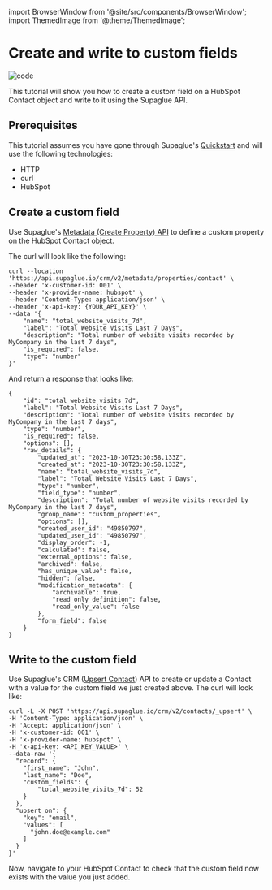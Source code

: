 import BrowserWindow from '@site/src/components/BrowserWindow';
import ThemedImage from '@theme/ThemedImage';

# Create and write to custom fields

![code](https://img.shields.io/badge/Platform%20Tutorial-0000a5)

This tutorial will show you how to create a custom field on a HubSpot Contact object and write to it using the Supaglue API.

## Prerequisites

This tutorial assumes you have gone through Supaglue's [Quickstart](../quickstart) and will use the following technologies:

- HTTP
- curl
- HubSpot

## Create a custom field

Use Supaglue's [Metadata (Create Property) API](https://docs.supaglue.com/api/v2/crm/create-property) to define a custom property on the HubSpot Contact object.

The curl will look like the following:

```shell
curl --location 'https://api.supaglue.io/crm/v2/metadata/properties/contact' \
--header 'x-customer-id: 001' \
--header 'x-provider-name: hubspot' \
--header 'Content-Type: application/json' \
--header 'x-api-key: {YOUR_API_KEY}' \
--data '{
    "name": "total_website_visits_7d",
    "label": "Total Website Visits Last 7 Days",
    "description": "Total number of website visits recorded by MyCompany in the last 7 days",
    "is_required": false,
    "type": "number"
}'
```

And return a response that looks like:

```shell
{
    "id": "total_website_visits_7d",
    "label": "Total Website Visits Last 7 Days",
    "description": "Total number of website visits recorded by MyCompany in the last 7 days",
    "type": "number",
    "is_required": false,
    "options": [],
    "raw_details": {
        "updated_at": "2023-10-30T23:30:58.133Z",
        "created_at": "2023-10-30T23:30:58.133Z",
        "name": "total_website_visits_7d",
        "label": "Total Website Visits Last 7 Days",
        "type": "number",
        "field_type": "number",
        "description": "Total number of website visits recorded by MyCompany in the last 7 days",
        "group_name": "custom_properties",
        "options": [],
        "created_user_id": "49850797",
        "updated_user_id": "49850797",
        "display_order": -1,
        "calculated": false,
        "external_options": false,
        "archived": false,
        "has_unique_value": false,
        "hidden": false,
        "modification_metadata": {
            "archivable": true,
            "read_only_definition": false,
            "read_only_value": false
        },
        "form_field": false
    }
}
```

## Write to the custom field

Use Supaglue's CRM ([Upsert Contact](https://docs.supaglue.com/api/v2/crm/upsert-contact)) API to create or update a Contact with a value for the custom field we just created above. The curl will look like:

```shell
curl -L -X POST 'https://api.supaglue.io/crm/v2/contacts/_upsert' \
-H 'Content-Type: application/json' \
-H 'Accept: application/json' \
-H 'x-customer-id: 001' \
-H 'x-provider-name: hubspot' \
-H 'x-api-key: <API_KEY_VALUE>' \
--data-raw '{
  "record": {
    "first_name": "John",
    "last_name": "Doe",
    "custom_fields": {
        "total_website_visits_7d": 52
    }
  },
  "upsert_on": {
    "key": "email",
    "values": [
      "john.doe@example.com"
    ]
  }
}'
```

Now, navigate to your HubSpot Contact to check that the custom field now exists with the value you just added.